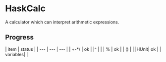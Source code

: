 HaskCalc
=====
A calculator which can interpret arithmetic expressions.

## Progress

| item | status |
| --- | --- | --- |
| +-*/ | ok |
|^ | |
| % | ok |
| () | |
|HUnit| ok |
| variables| |

